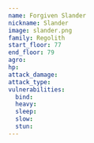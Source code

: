 ```yaml
---
name: Forgiven Slander
nickname: Slander
image: slander.png
family: Regolith
start_floor: 77
end_floor: 79
agro: 
hp: 
attack_damage: 
attack_type: 
vulnerabilities:
  bind: 
  heavy: 
  sleep: 
  slow: 
  stun: 
---
```

